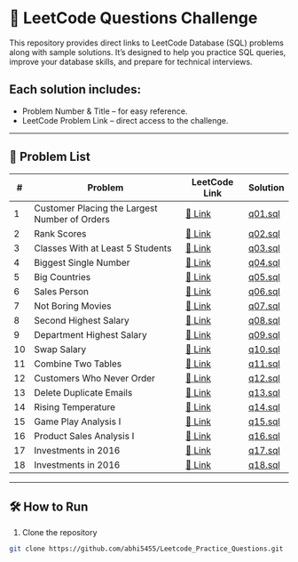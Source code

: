 # 🚀 LeetCode Questions Challenge

This repository provides direct links to LeetCode Database (SQL) problems along with sample solutions. 
It’s designed to help you practice SQL queries, improve your database skills, and prepare for technical interviews.

## Each solution includes:

- Problem Number & Title – for easy reference.
- LeetCode Problem Link – direct access to the challenge.
---

## 📜 Problem List

| #  | Problem | LeetCode Link                                            | Solution             |
|----|--|----------------------------------------------------------|----------------------|
| 1  | Customer Placing the Largest Number of Orders | [🔗 Link](https://leetcode.com/problems/customer-placing-the-largest-number-of-orders/) | [q01.sql](./q01.sql) |
| 2  | Rank Scores | [🔗 Link](https://leetcode.com/problems/rank-scores/) | [q02.sql](./q02.sql) |
| 3  | Classes With at Least 5 Students | [🔗 Link](https://leetcode.com/problems/classes-with-at-least-5-students/) | [q03.sql](./q03.sql) |
| 4  | Biggest Single Number | [🔗 Link](https://leetcode.com/problems/biggest-single-number/) | [q04.sql](./q04.sql) |
| 5  | Big Countries | [🔗 Link](https://leetcode.com/problems/big-countries/) | [q05.sql](./q05.sql) |
| 6  | Sales Person | [🔗 Link](https://leetcode.com/problems/sales-person/) | [q06.sql](./q06.sql) |
| 7  | Not Boring Movies | [🔗 Link](https://leetcode.com/problems/not-boring-movies/) | [q07.sql](./q07.sql) |
| 8  | Second Highest Salary | [🔗 Link](https://leetcode.com/problems/second-highest-salary/) | [q08.sql](./q08.sql) |
| 9  | Department Highest Salary | [🔗 Link](https://leetcode.com/problems/department-highest-salary/) | [q09.sql](./q09.sql) |
| 10 | Swap Salary | [🔗 Link](https://leetcode.com/problems/swap-salary/) | [q10.sql](./q10.sql) |
| 11 | Combine Two Tables | [🔗 Link](https://leetcode.com/problems/combine-two-tables/) | [q11.sql](./q11.sql) |
| 12 | Customers Who Never Order | [🔗 Link](https://leetcode.com/problems/customers-who-never-order/) | [q12.sql](./q12.sql) |
| 13 | Delete Duplicate Emails | [🔗 Link](https://leetcode.com/problems/delete-duplicate-emails/) | [q13.sql](./q13.sql) |
| 14 | Rising Temperature | [🔗 Link](https://leetcode.com/problems/rising-temperature/) | [q14.sql](./q14.sql) |
| 15 | Game Play Analysis I | [🔗 Link](https://leetcode.com/problems/game-play-analysis-i/) | [q15.sql](./q15.sql) |
| 16 | Product Sales Analysis I | [🔗 Link](https://leetcode.com/problems/product-sales-analysis-i/) | [q16.sql](./q16.sql) |
| 17 | Investments in 2016 | [🔗 Link](https://leetcode.com/problems/investments-in-2016/) | [q17.sql](./q17.sql) |
| 18 | Investments in 2016 | [🔗 Link](https://leetcode.com/problems/article-views-i/) | [q18.sql](./q18.sql) |


---

## 🛠 How to Run
1. Clone the repository
```bash
git clone https://github.com/abhi5455/Leetcode_Practice_Questions.git
